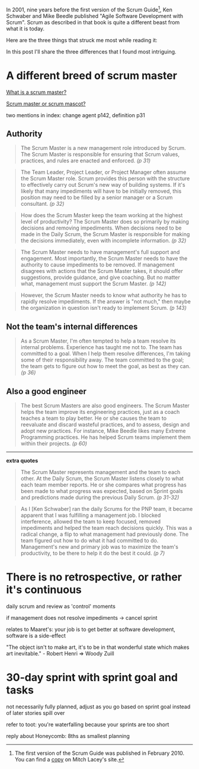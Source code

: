 <!--
.. title: Originally Scrum was quite a different beast
.. slug: originally-scrum-was-quite-a-different-beast
.. date: 2023-09-12
.. tags: agile, scrum, books
.. category: agile
.. link: 
.. description: 
.. type: text
-->

In 2001, nine years before the first version of the Scrum Guide[^1], Ken Schwaber and Mike Beedle published "Agile Software Development with Scrum". Scrum as described in that book is quite a different beast from what it is today.

Here are the three things that struck me most while reading it:

In this post I'll share the three differences that I found most intriguing.

[^1]: The first version of the Scrum Guide was published in February 2010. You can find a [copy](https://res.cloudinary.com/mitchlacey/image/upload/v1589750495/Scrum_Guide_v1_Scrum_Alliance_qe0y2w.pdf) on Mitch Lacey's site.




<!-- TEASER_END -->


# A different breed of scrum master

[What is a scrum master?](link://slug/what-is-a-scrum-master)

[Scrum master or scrum mascot?](link://slug/scrum-master-or-scrum-mascot)

two mentions in index: change agent p142, definition p31

## Authority

> The Scrum Master is a new management role introduced by Scrum. The Scrum Master is responsible for ensuring that Scrum values, practices, and rules are enacted and enforced. *(p 31)*

> The Team Leader, Project Leader, or Project Manager often assume the Scrum Master role. Scrum provides this person with the structure to effectively carry out Scrum's new way of building systems. If it's likely that many impediments will have to be initially removed, this position may need to be filled by a senior manager or a Scrum consultant. *(p 32)*

> How does the Scrum Master keep the team working at the highest level of productivity? The Scrum Master does so primarily by making decisions and removing impediments. When decisions need to be made in the Daily Scrum, the Scrum Master is responsible for making the decisions immediately, even with incomplete information. *(p 32)*

> The Scrum Master needs to have management's full support and engagement. Most importantly, the Scrum Master needs to have the authority to cause impediments to be removed. If management disagrees with actions that the Scrum Master takes, it should offer suggestions, provide guidance, and give coaching. But no matter what, management must support the Scrum Master. *(p 142)*

> However, the Scrum Master needs to know what authority he has to rapidly resolve impediments. If the answer is "not much," then maybe the organization in question isn't ready to implement Scrum. *(p 143)*

## Not the team's internal differences
> As a Scrum Master, I'm often tempted to help a team resolve its internal problems. Experience has taught me not to. The team has committed to a goal. When I help them resolve differences, I'm taking some of their responsibility away. The team committed to the goal; the team gets to figure out how to meet the goal, as best as they can. *(p 36)*

## Also a good engineer
> The best Scrum Masters are also good engineers. The Scrum Master helps the team improve its engineering practices, just as a coach teaches a team to play better. He or she causes the team to reevaluate and discard wasteful practices, and to assess, design and adopt new practices. For instance, Mike Beedle likes many Extreme Programming practices. He has helped Scrum teams implement them within their projects. *(p 60)*

---

__extra quotes__

> The Scrum Master represents management and the team to each other. At the Daily Scrum, the Scrum Master listens closely to what each team member reports. He or she compares what progress has been made to what progress was expected, based on Sprint goals and predictions made during the previous Daily Scrum. *(p 31-32)*

> As I [Ken Schwaber] ran the daily Scrums for the PNP team, it became apparent that I was fulfilling a management job. I blocked interference, allowed the team to keep focused, removed impediments and helped the team reach decisions quickly. This was a radical change, a flip to what management had previously done. The team figured out how to do what it had committed to do. Management's new and primary job was to maximize the team's productivity, to be there to help it do the best it could. *(p 7)*






# There is no retrospective, or rather it's continuous

daily scrum and review as 'control' moments

if management does not resolve impediments -> cancel sprint

relates to Maaret's: your job is to get better at software development, software is a side-effect

"The object isn't to make art, it's to be in that wonderful state which makes art inevitable." - Robert Henri => Woody Zuill


# 30-day sprint with sprint goal and tasks
not necessarily fully planned, adjust as you go based on sprint goal instead of later stories spill over

refer to toot: you're waterfalling because your sprints are too short

reply about Honeycomb: 8ths as smallest planning